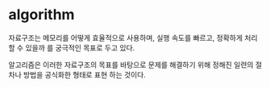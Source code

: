 # algorithm
자료구조는 메모리를 어떻게 효율적으로 사용하며, 실행 속도를 빠르고, 정확하게 처리할 수 있을까
 를 궁극적인 목표로 두고 있다.

알고리즘은 이러한 자료구조의 목표를 바탕으로 문제를 해결하기 위해 정해진 일련의 절차나 방법을 공식화한 형태로 표현
하는 것이다.
